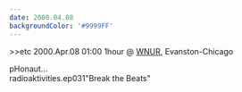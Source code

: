 ```yaml
---
date: 2000.04.08
backgroundColor: '#9999FF'
---
```


\>>etc 2000.Apr.08 01:00 1hour @ [WNUR](http://www.wnur.org/), Evanston-Chicago  

pHonaut...  
radioaktivities.ep031"Break the Beats"